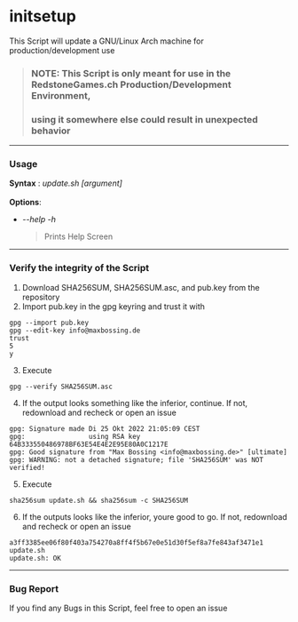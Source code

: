 # initsetup

This Script will update a GNU/Linux Arch machine for production/development use 
> ### NOTE: This Script is only meant for use in the RedstoneGames.ch Production/Development Environment,
> ### using it somewhere else could result in unexpected behavior

---

### **Usage**

**Syntax** : *update.sh [argument]*  
<br>
**Options**:
+ *--help -h*  
    > Prints Help Screen 


---

### **Verify the integrity of the Script**
1. Download SHA256SUM, SHA256SUM.asc, and pub.key from the repository
2. Import pub.key in the gpg keyring and trust it with
```
gpg --import pub.key
gpg --edit-key info@maxbossing.de
trust
5
y
```
3. Execute  
```
gpg --verify SHA256SUM.asc
```
4. If the output looks something like the inferior, continue. If not, redownload and recheck or open an issue
```
gpg: Signature made Di 25 Okt 2022 21:05:09 CEST
gpg:                using RSA key 64B333550486978BF63E54E4E2E95E80A0C1217E
gpg: Good signature from "Max Bossing <info@maxbossing.de>" [ultimate]
gpg: WARNING: not a detached signature; file 'SHA256SUM' was NOT verified!
```
5. Execute
```
sha256sum update.sh && sha256sum -c SHA256SUM
```
6. If the outputs looks like the inferior, youre good to go. If not, redownload and recheck or open an issue 
```
a3ff3385ee06f80f403a754270a8ff4f5b67e0e51d30f5ef8a7fe843af3471e1  update.sh
update.sh: OK
```

---

### **Bug Report**

If you find any Bugs in this Script, feel free to open an issue 